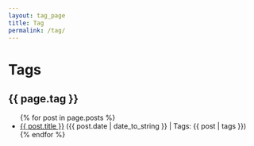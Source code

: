 ```yaml
---
layout: tag_page
title: Tag
permalink: /tag/
---
```


<h1>Tags</h1>
<h2>{{ page.tag }}</h2>
<ul>
{% for post in page.posts %}
  <li><a href="{{ post.url }}">{{ post.title }}</a> ({{ post.date | date_to_string }} | Tags: {{ post | tags }})</li>
{% endfor %}
</ul>

<!-- <div id="tag-cloud">
  {{ site | tag_cloud }}
</div> -->